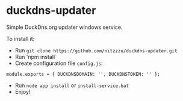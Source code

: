 # duckdns-updater

Simple DuckDns.org updater windows service.

To install it:

- Run `git clone https://github.com/nitzzzu/duckdns-updater.git`
- Run 'npm install`
- Create configuration file `config.js`:

`
module.exports = {
    DUCKDNSDOMAIN: '',
    DUCKDNSTOKEN: ''
};
`

- Run `node app install` or `install-service.bat`
- Enjoy!